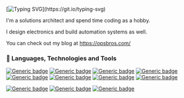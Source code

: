 [![Typing SVG](https://readme-typing-svg.demolab.com?font=Fira+Code&pause=1000&random=false&width=435&lines=Welcome+to+my+Github+Repo.)](https://git.io/typing-svg)

I'm a solutions architect and spend time coding as a hobby.

I design electronics and build automation systems as well.

You can check out my blog at https://opsbros.com/

### 🔨 Languages, Technologies and Tools

[![Generic badge](https://img.shields.io/badge/C%23-green.svg)](https://shields.io/)
[![Generic badge](https://img.shields.io/badge/.NET&nbsp;Core&nbsp;-green.svg)](https://shields.io/)
[![Generic badge](https://img.shields.io/badge/ASP.Net&nbsp;MVC-green.svg)](https://shields.io/)
[![Generic badge](https://img.shields.io/badge/SQL-green.svg)](https://shields.io/)
[![Generic badge](https://img.shields.io/badge/Docker-green.svg)](https://shields.io/)
[![Generic badge](https://img.shields.io/badge/RaspberryPi-green.svg)](https://shields.io/)
[![Generic badge](https://img.shields.io/badge/Azure-green.svg)](https://shields.io/)
[![Generic badge](https://img.shields.io/badge/AWS-green.svg)](https://shields.io/)

[![Generic badge](https://img.shields.io/badge/VS-blue.svg)](https://shields.io/)
[![Generic badge](https://img.shields.io/badge/VS&nbsp;code-blue.svg)](https://shields.io/)
[![Generic badge](https://img.shields.io/badge/Kicad-blue.svg)](https://shields.io/)
<!--
**optoisolated/optoisolated** is a ✨ _special_ ✨ repository because its `README.md` (this file) appears on your GitHub profile.

Here are some ideas to get you started:

- 🔭 I’m currently working on ...
- 🌱 I’m currently learning ...
- 👯 I’m looking to collaborate on ...
- 🤔 I’m looking for help with ...
- 💬 Ask me about ...
- 📫 How to reach me: ...
- 😄 Pronouns: ...
- ⚡ Fun fact: ...
-->
